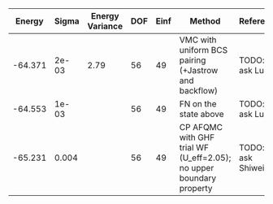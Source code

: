 | Energy  | Sigma | Energy Variance | DOF | Einf | Method                                                       | Reference |
|---------|-------|-----------------|-----|------|--------------------------------------------------------------|-----------|
| -64.371 | 2e-03 | 2.79            | 56  | 49   | VMC with uniform BCS pairing (+Jastrow and backflow)         | TODO: ask Luca |
| -64.553 | 1e-03 |                 | 56  | 49   | FN on the state above                                        | TODO: ask Luca |
| -65.231 | 0.004 |                 | 56  | 49   | CP AFQMC with GHF trial WF (U_eff=2.05); no upper boundary property | TODO: ask Shiwei |
